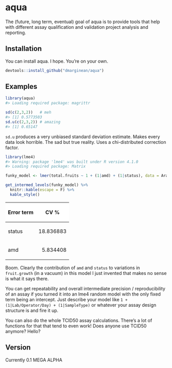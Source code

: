 
<!-- README.md is generated from README.Rmd. Please edit that file -->

# aqua

<!-- badges: start -->

<!-- badges: end -->

The (future, long term, eventual) goal of aqua is to provide tools that
help with different assay qualification and validation project analysis
and reporting.

## Installation

You can install aqua. I hope. You’re on your own.

``` r
devtools::install_github("dmarginean/aqua")
```

## Examples

``` r
library(aqua)
#> Loading required package: magrittr

sd(c(2,3,2))   # meh
#> [1] 0.5773503
sd.u(c(2,3,2)) # amazing
#> [1] 0.65147
```

`sd.u` produces a very unbiased standard deviation estimate. Makes every
data look horrible. The sad but true reality. Uses a chi-distributed
correction factor.

``` r
library(lme4)
#> Warning: package 'lme4' was built under R version 4.1.0
#> Loading required package: Matrix

funky_model <- lmer(total.fruits ~ 1 + (1|amd) + (1|status), data = Arabidopsis)

get_intermed_levels(funky_model) %>%
  knitr::kable(escape = F) %>%
  kable_style()
```

<table class="table table-striped table-hover" style="width: auto !important; margin-left: auto; margin-right: auto;">

<thead>

<tr>

<th style="text-align:left;position: sticky; top:0; background-color: #FFFFFF;font-weight: bold;text-align: center;vertical-align: middle;">

Error term

</th>

<th style="text-align:right;position: sticky; top:0; background-color: #FFFFFF;font-weight: bold;text-align: center;vertical-align: middle;">

CV %

</th>

</tr>

</thead>

<tbody>

<tr>

<td style="text-align:left;">

status

</td>

<td style="text-align:right;">

18.836883

</td>

</tr>

<tr>

<td style="text-align:left;">

amd

</td>

<td style="text-align:right;">

5.834408

</td>

</tr>

</tbody>

</table>

Boom. Clearly the contribution of `amd` and `status` to variations in
`fruit.growth` (in a vacuum) in this model I just invented that makes no
sense is what it says there.

You can get repeatability and overall intermediate precision /
reproducibility of an assay if you turned it into an lme4 random model
with the only fixed term being an intercept. Just describe your model
like `1 + (1|Lab/Operator/Day) + (1|SampleType)` or whatever your assay
design structure is and fire it up.

You can also do the whole TCID50 assay calculations. There’s a lot of
functions for that that tend to even work\! Does anyone use TCID50
anymore? Hello?

## Version

Currently 0.1 MEGA ALPHA
